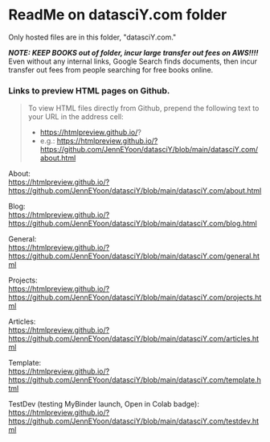 # ReadMe on datasciY.com folder  

Only hosted files are in this folder, "datasciY.com."

***NOTE: KEEP BOOKS out of folder, incur large transfer out fees on AWS!!!!***  
Even without any internal links, Google Search finds documents, then incur transfer out fees from people searching for free books online.  

### Links to preview HTML pages on Github.  

>To view HTML files directly from Github, prepend the following text to your URL in the address cell:  
>  - https://htmlpreview.github.io/?   
>  - e.g.:  https://htmlpreview.github.io/?https://github.com/JennEYoon/datasciY/blob/main/datasciY.com/about.html   

About:  
https://htmlpreview.github.io/?https://github.com/JennEYoon/datasciY/blob/main/datasciY.com/about.html   

Blog:  
https://htmlpreview.github.io/?https://github.com/JennEYoon/datasciY/blob/main/datasciY.com/blog.html   

General:  
https://htmlpreview.github.io/?https://github.com/JennEYoon/datasciY/blob/main/datasciY.com/general.html   

Projects:  
https://htmlpreview.github.io/?https://github.com/JennEYoon/datasciY/blob/main/datasciY.com/projects.html   

Articles:  
https://htmlpreview.github.io/?https://github.com/JennEYoon/datasciY/blob/main/datasciY.com/articles.html   

Template:  
https://htmlpreview.github.io/?https://github.com/JennEYoon/datasciY/blob/main/datasciY.com/template.html   

TestDev (testing MyBinder launch, Open in Colab badge):  
https://htmlpreview.github.io/?https://github.com/JennEYoon/datasciY/blob/main/datasciY.com/testdev.html  

